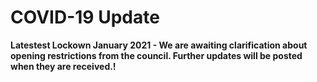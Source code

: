 # COVID-19 Update

**Latestest Lockown January 2021 - We are awaiting clarification about opening restrictions from the council. Further updates will be posted when they are received.!**

